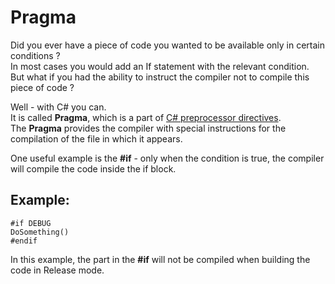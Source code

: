 ﻿# Pragma

Did you ever have a piece of code you wanted to be available only in certain conditions ?  
In most cases you would add an If statement with the relevant condition.  
But what if you had the ability to instruct the compiler not to  compile this piece of code ?  

Well - with C# you can.  
It is called **Pragma**, which is a part of [C# preprocessor directives](https://docs.microsoft.com/en-us/dotnet/csharp/language-reference/preprocessor-directives/).  
The **Pragma** provides the compiler with special instructions for the compilation of the file in which it appears.

One useful example is the **#if** - only when the condition is true, the compiler will compile the code inside the if block.  
## Example:
```csdiff
#if DEBUG
DoSomething()
#endif
```
In this example, the part in the **#if** will not be compiled when building the code in Release mode.